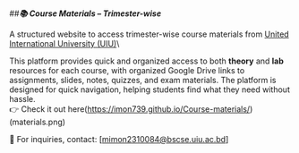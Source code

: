 ##***📚 Course Materials – Trimester-wise***

A structured website to access trimester-wise course materials from [United International University (UIU)](https://www.uiu.ac.bd/)\

This platform provides quick and organized access to both **theory** and **lab** resources for each course, with organized Google Drive links to assignments, slides, notes, quizzes, and exam materials. The platform is designed for quick navigation, helping students find what they need without hassle.\
👉 Check it out here(https://imon739.github.io/Course-materials/)\
(materials.png)

📩 For inquiries, contact: [mimon2310084@bscse.uiu.ac.bd]

